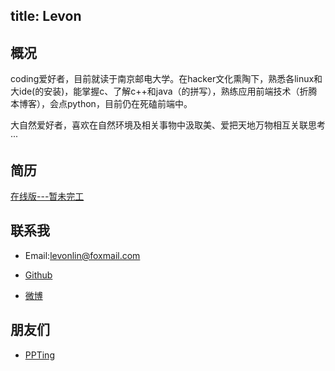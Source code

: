 title: Levon
---
## 概况
coding爱好者，目前就读于南京邮电大学。在hacker文化熏陶下，熟悉各linux和大ide(的安装)，能掌握c、了解c++和java（的拼写），熟练应用前端技术（折腾本博客），会点python，目前仍在死磕前端中。

大自然爱好者，喜欢在自然环境及相关事物中汲取美、爱把天地万物相互关联思考···

## 简历
[在线版---暂未完工](http://levonlin.github.io/my-resume/)

## 联系我

* Email:levonlin@foxmail.com

* [Github](https://github.com/levonlin)

* [微博](http://weibo.com/u/2242710940)

## 朋友们

* [PPTing](http://ppting.me)
